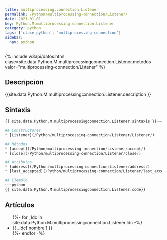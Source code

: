 ```yaml
---
title: multiprocessing.connection.Listener
permalink: /Python/multiprocessing-connection/Listener/
date: 2021-01-01
key: Python.M.multiprocessing.connection.Listener
category: python
tags: ['clase python', 'multiprocessing-connection']
sidebar: 
  nav: python
---
```


{% include w3api/datos.html clase=site.data.Python.M.multiprocessingconnection.Listener.metodos valor="multiprocessing-connection/Listener" %}

## Descripción
{{site.data.Python.M.multiprocessingconnection.Listener.description }}

## Sintaxis
~~~python
{{ site.data.Python.M.multiprocessingconnection.Listener.sintaxis }}~~~

## Constructores
* [Listener](/Python/multiprocessing-connection/Listener/Listener/)

## Métodos
* [accept](/Python/multiprocessing-connection/Listener/accept/)
* [close](/Python/multiprocessing-connection/Listener/close/)

## Atributos
* [address](/Python/multiprocessing-connection/Listener/address/)
* [last_accepted](/Python/multiprocessing-connection/Listener/last_accepted/)

## Ejemplo
~~~python
{{ site.data.Python.M.multiprocessingconnection.Listener.code}}
~~~

## Artículos
<ul>
{%- for _ldc in site.data.Python.M.multiprocessingconnection.Listener.ldc -%}
   <li>
       <a href="{{_ldc['url'] }}">{{ _ldc['nombre'] }}</a>
   </li>
{%- endfor -%}
</ul>
